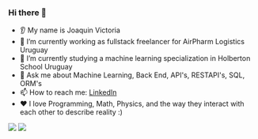 
### Hi there 👋
* 👂 My name is Joaquin Victoria
* 🔭 I’m currently working as fullstack freelancer for AirPharm Logistics Uruguay
* 🌱 I’m currently studying a machine learning specialization in Holberton School Uruguay
* 💬 Ask me about Machine Learning, Back End, API's, RESTAPI's, SQL, ORM's
* 📫 How to reach me: <a href="https://www.linkedin.com/in/joaquin-victoria-delgado-31a53a222/">LinkedIn</a>
* ❤️ I love Programming, Math, Physics, and the way they interact with each other to describe reality :)
<img src="https://github-readme-stats.vercel.app/api/top-langs?username=Joaquin2000zz&count_private=true"/>
<img src="https://github-readme-stats.vercel.app/api?username=Joaquin2000zz&count_private=true"/>
